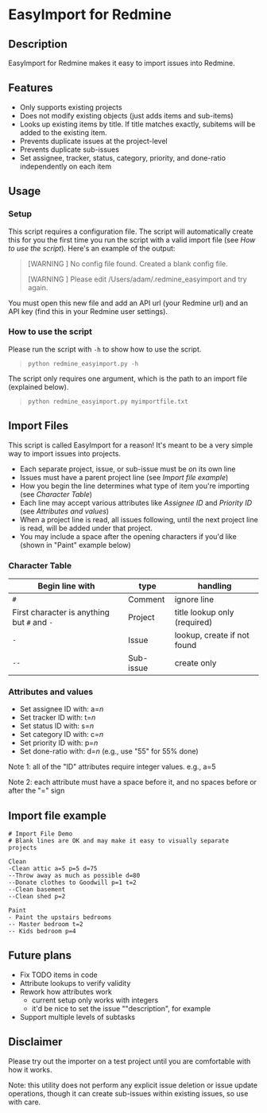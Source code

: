 EasyImport for Redmine
=============

## Description

EasyImport for Redmine makes it easy to import issues into Redmine.

## Features

- Only supports existing projects
- Does not modify existing objects (just adds items and sub-items)
- Looks up existing items by title. If title matches exactly, subitems will be added to the existing item.
- Prevents duplicate issues at the project-level
- Prevents duplicate sub-issues
- Set assignee, tracker, status, category, priority, and done-ratio independently on each item

## Usage

### Setup
This script requires a configuration file. The script will automatically create this for you the first time you run the script with a valid import file (see *How to use the script*). Here's an example of the output:

> [WARNING ] No config file found. Created a blank config file.
> 
> [WARNING ] Please edit /Users/adam/.redmine_easyimport and try again.

You must open this new file and add an API url (your Redmine url) and an API key (find this in your Redmine user settings).

### How to use the script
Please run the script with `-h` to show how to use the script.
> `python redmine_easyimport.py -h`

The script only requires one argument, which is the path to an import file (explained below).
> `python redmine_easyimport.py myimportfile.txt`

## Import Files
This script is called EasyImport for a reason! It's meant to be a very simple way to import issues into projects.

* Each separate project, issue, or sub-issue must be on its own line
* Issues must have a parent project line (see *Import file example*)
* How you begin the line determines what type of item you're importing (see *Character Table*)
* Each line may accept various attributes like *Assignee ID* and *Priority ID* (see *Attributes and values*)
* When a project line is read, all issues following, until the next project line is read, will be added under that project.
* You may include a space after the opening characters if you'd like (shown in "Paint" example below)

### Character Table

| Begin line with                             | type        | handling                      |
| --------------------------------------------| ----------- | ----------------------------  |
| `#`                                         | Comment     | ignore line                   |
| First character is anything but `#` and `-` | Project     | title lookup only  (required) |
| `-`                                         | Issue       | lookup, create if not found   |
| `--`                                        | Sub-issue   | create only                   |

### Attributes and values

- Set assignee ID with: a=*n*
- Set tracker ID with: t=*n*
- Set status ID with: s=*n*
- Set category ID with: c=*n*
- Set priority ID with: p=*n*
- Set done-ratio with: d=*n* (e.g., use "55" for 55% done)

Note 1: all of the "ID" attributes require integer values. e.g., a=5

Note 2: each attribute must have a space before it, and no spaces before or after the "=" sign

## Import file example

    # Import File Demo
    # Blank lines are OK and may make it easy to visually separate projects

    Clean
    -Clean attic a=5 p=5 d=75
    --Throw away as much as possible d=80
    --Donate clothes to Goodwill p=1 t=2
    --Clean basement
    --Clean shed p=2
    
    Paint
    - Paint the upstairs bedrooms
    -- Master bedroom t=2
    -- Kids bedroom p=4

## Future plans
- Fix TODO items in code
- Attribute lookups to verify validity
- Rework how attributes work
  - current setup only works with integers
  - it'd be nice to set the issue ""description", for example
- Support multiple levels of subtasks

## Disclaimer
Please try out the importer on a test project until you are comfortable with how it works.

Note: this utility does not perform any explicit issue deletion or issue update operations, though it can create sub-issues within existing issues, so use with care.
